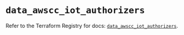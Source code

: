 # `data_awscc_iot_authorizers`

Refer to the Terraform Registry for docs: [`data_awscc_iot_authorizers`](https://registry.terraform.io/providers/hashicorp/awscc/0.70.0/docs/data-sources/iot_authorizers).
